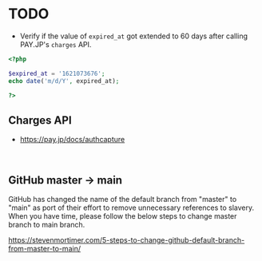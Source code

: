 # TODO
- Verify if the value of `expired_at` got extended to 60 days after calling PAY.JP's `charges` API.
```php
<?php

$expired_at = '1621073676';
echo date('m/d/Y', expired_at);

?>
```

## Charges API
- https://pay.jp/docs/authcapture

&nbsp;

## GitHub master -> main
GitHub has changed the name of the default branch from "master" to "main" as port of their effort to remove unnecessary references to slavery.
When you have time, please follow the below steps to change master branch to main branch.
 
https://stevenmortimer.com/5-steps-to-change-github-default-branch-from-master-to-main/
